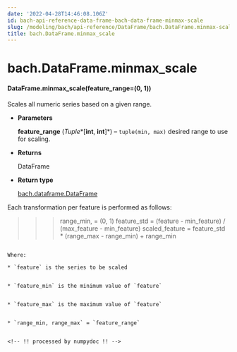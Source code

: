 ```yaml
---
date: '2022-04-28T14:46:08.106Z'
id: bach-api-reference-data-frame-bach-data-frame-minmax-scale
slug: /modeling/bach/api-reference/DataFrame/bach.DataFrame.minmax-scale/
title: bach.DataFrame.minmax_scale
---
```


# bach.DataFrame.minmax_scale


#### DataFrame.minmax_scale(feature_range=(0, 1))
Scales all numeric series based on a given range.


* **Parameters**

    **feature_range** (*Tuple**[**int**, **int**]*) – `tuple(min, max)` desired range to use for scaling.



* **Returns**

    DataFrame



* **Return type**

    [bach.dataframe.DataFrame](bach.DataFrame/#bach.DataFrame)


Each transformation per feature is performed as follows:

<!-- import pandas
data = {'index': ['a', 'b', 'c', 'd'], 'feature': [1, 2, 3, 4]}
pdf = pandas.DataFrame(data)

df = DataFrame.from_pandas(engine=engine, df=pdf, convert_objects=True)
df = df.set_index('index')
agg_df = df.agg(['min', 'max'], numeric_only=True)
agg_df = agg_df.merge(df, how='cross')

feature = df['feature']
min_feature = agg_df['feature_min']
max_feature = agg_df['feature_max'] -->
>>> range_min,  = (0, 1)
>>> feature_std = (feature - min_feature) / (max_feature - min_feature)
>>> scaled_feature = feature_std \* (range_max - range_min) + range_min
```

Where:

* `feature` is the series to be scaled


* `feature_min` is the minimum value of `feature`


* `feature_max` is the maximum value of `feature`


* `range_min, range_max` = `feature_range`


<!-- !! processed by numpydoc !! -->

